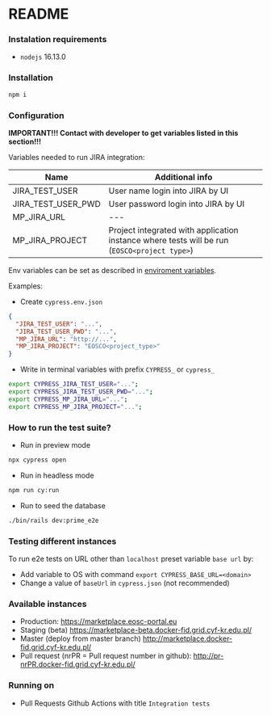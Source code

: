 # README

### Instalation requirements
- `nodejs` 16.13.0

### Installation
```bash
npm i
```

### Configuration
**IMPORTANT!!!  Contact with developer to get variables listed in this section!!!**

Variables needed to run JIRA integration:

| Name | Additional info |
|---|---|
| JIRA_TEST_USER        | User name login into JIRA by UI |
| JIRA_TEST_USER_PWD    | User password login into JIRA by UI  |
| MP_JIRA_URL           | --- |
| MP_JIRA_PROJECT       | Project integrated with application instance where tests will be run (`EOSCO<project type>`) | 

Env variables can be set as described in [enviroment variables](https://docs.cypress.io/guides/guides/environment-variables#Option-1-configuration-file).

Examples:
- Create `cypress.env.json`
```json
{
  "JIRA_TEST_USER": "...",
  "JIRA_TEST_USER_PWD": "...",
  "MP_JIRA_URL": "http://...",
  "MP_JIRA_PROJECT": "EOSCO<project_type>"
}
```
- Write in terminal variables with prefix `CYPRESS_` or `cypress_`
```bash
export CYPRESS_JIRA_TEST_USER="...";
export CYPRESS_JIRA_TEST_USER_PWD="...";
export CYPRESS_MP_JIRA_URL="...";
export CYPRESS_MP_JIRA_PROJECT="...";
```

### How to run the test suite?
- Run in preview mode
```bash
npx cypress open
```
- Run in headless mode
```bash
npm run cy:run
```
- Run to seed the database
```bash
./bin/rails dev:prime_e2e
```

### Testing different instances
To run e2e tests on URL other than `localhost` preset variable `base url` by:
- Add variable to OS with command `export CYPRESS_BASE_URL=<domain>`
- Change a value of `baseUrl` in `cypress.json` (not recommended)

### Available instances
- Production: https://marketplace.eosc-portal.eu
- Staging (beta) https://marketplace-beta.docker-fid.grid.cyf-kr.edu.pl/
- Master (deploy from master branch) http://marketplace.docker-fid.grid.cyf-kr.edu.pl/
- Pull request (nrPR = Pull request number in github): http://pr-nrPR.docker-fid.grid.cyf-kr.edu.pl/

### Running on
- Pull Requests Github Actions with title `Integration tests`